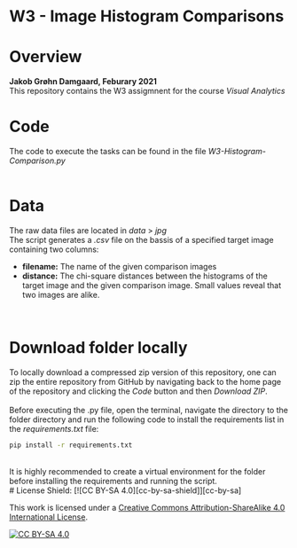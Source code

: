 # W3 - Image Histogram Comparisons

# Overview 

**Jakob Grøhn Damgaard, Feburary 2021** <br/>
This repository contains the W3 assigmnent for the course *Visual Analytics*

# Code
The code to execute the tasks can be found in the file *W3-Histogram-Comparison.py*<br/>
<br/>
# Data
The raw data files are located in *data* > *jpg* <br/>
The script generates a *.csv* file on the bassis of a specified target image containing two columns:
<br>
- **filename:** The name of the given comparison images
- **distance:** The chi-square distances between the histograms of the target image and the given comparison image. Small values reveal that two images are alike.
<br/>

# Download folder locally
To locally download a compressed zip version of this repository, one can zip the entire repository from GitHub by navigating back to the home page of the repository and clicking the *Code* button and then *Download ZIP*. <br/>
<br>
Before executing the .py file, open the terminal, navigate the directory to the folder directory and run the following code to install the requirements list in the *requirements.txt* file:
<br>
```bash
pip install -r requirements.txt
```
<br>
It is highly recommended to create a virtual environment for the folder before installing the requirements and running the script.
<br>
# License
Shield: [![CC BY-SA 4.0][cc-by-sa-shield]][cc-by-sa]

This work is licensed under a
[Creative Commons Attribution-ShareAlike 4.0 International License][cc-by-sa].

[![CC BY-SA 4.0][cc-by-sa-image]][cc-by-sa]

[cc-by-sa]: http://creativecommons.org/licenses/by-sa/4.0/
[cc-by-sa-image]: https://licensebuttons.net/l/by-sa/4.0/88x31.png
[cc-by-sa-shield]: https://img.shields.io/badge/License-CC%20BY--SA%204.0-lightgrey.svg

